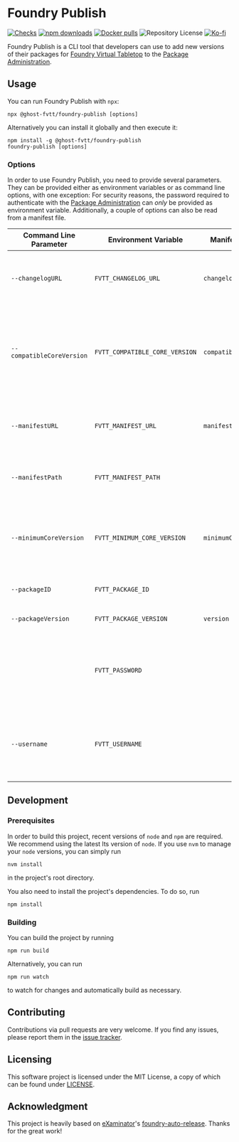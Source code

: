 # Foundry Publish

[![Checks](https://github.com/ghost-fvtt/foundry-publish/workflows/Checks/badge.svg)](https://github.com/ghost-fvtt/foundry-publish/actions)
[![npm downloads](https://img.shields.io/npm/dm/@ghost-fvtt/foundry-publish?color=orange&logo=npm)](https://www.npmjs.com/package/@ghost-fvtt/foundry-publish)
[![Docker pulls](https://img.shields.io/docker/pulls/johannesloher/foundry-publish?logo=docker)](https://hub.docker.com/r/johannesloher/foundry-publish)
![Repository License](https://img.shields.io/github/license/ghost-fvtt/foundry-publish)
[![Ko-fi](https://img.shields.io/badge/Ko--fi-ghostfvtt-00B9FE?logo=kofi)](https://ko-fi.com/ghostfvtt)

Foundry Publish is a CLI tool that developers can use to add new versions of
their packages for [Foundry Virtual Tabletop] to the [Package Administration].

## Usage

You can run Foundry Publish with `npx`:

```
npx @ghost-fvtt/foundry-publish [options]
```

Alternatively you can install it globally and then execute it:

```
npm install -g @ghost-fvtt/foundry-publish
foundry-publish [options]
```

### Options

In order to use Foundry Publish, you need to provide several parameters. They
can be provided either as environment variables or as command line options, with
one exception: For security reasons, the password required to authenticate with
the [Package Administration] can _only_ be provided as environment variable.
Additionally, a couple of options can also be read from a manifest file.

| Command Line Parameter    | Environment Variable           | Manifest Property       | Description                                                                                                  | Required |
| ------------------------- | ------------------------------ | ----------------------- | ------------------------------------------------------------------------------------------------------------ | -------- |
| `--changelogURL`          | `FVTT_CHANGELOG_URL`           | `changelog`             | The URL of the changelog of the package version being published                                              | No       |
| `--compatibleCoreVersion` | `FVTT_COMPATIBLE_CORE_VERSION` | `compatibleCoreVersion` | The maximum version of the core Foundry software beyond which compatibility of the package is not guaranteed | Yes      |
| `--manifestURL`           | `FVTT_MANIFEST_URL`            | `manifest`              | The URL of the manifest of the package version being published                                               | Yes      |
| `--manifestPath`          | `FVTT_MANIFEST_PATH`           |                         | A path to a manifest file to read information from                                                           | No       |
| `--minimumCoreVersion`    | `FVTT_MINIMUM_CORE_VERSION`    | `minimumCoreVersion`    | The minimum version of the core Foundry software which is required to use the package                        | Yes      |
| `--packageID`             | `FVTT_PACKAGE_ID`              |                         | The numeric ID of the package                                                                                | Yes      |
| `--packageVersion`        | `FVTT_PACKAGE_VERSION`         | `version`               | The version of the package                                                                                   | Yes      |
|                           | `FVTT_PASSWORD`                |                         | The password of the account for accessing the Foundry VTT administration page                                | Yes      |
| `--username`              | `FVTT_USERNAME`                |                         | The username of the account for accessing the Foundry VTT administration page                                | Yes      |

## Development

### Prerequisites

In order to build this project, recent versions of `node` and `npm` are
required. We recommend using the latest lts version of `node`. If you use `nvm`
to manage your `node` versions, you can simply run

```
nvm install
```

in the project's root directory.

You also need to install the project's dependencies. To do so, run

```
npm install
```

### Building

You can build the project by running

```
npm run build
```

Alternatively, you can run

```
npm run watch
```

to watch for changes and automatically build as necessary.

## Contributing

Contributions via pull requests are very welcome. If you find any issues, please
report them in the [issue tracker].

## Licensing

This software project is licensed under the MIT License, a copy of which can be
found under [LICENSE](./LICENSE).

## Acknowledgment

This project is heavily based on [eXaminator]'s [foundry-auto-release]. Thanks
for the great work!

[Foundry Virtual Tabletop]: https://foundryvtt.com
[Package Administration]: http://foundryvtt.com/admin
[issue tracker]: https://github.com/ghost-fvtt/foundry-publish/issues
[eXaminator]: https://github.com/eXaminator
[foundry-auto-release]: https://github.com/eXaminator/foundry-auto-release
